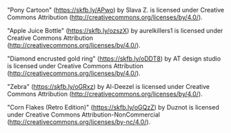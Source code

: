"Pony Cartoon" (https://skfb.ly/APwo) by Slava Z. is licensed under Creative Commons Attribution (http://creativecommons.org/licenses/by/4.0/).

"Apple Juice Bottle" (https://skfb.ly/ozszX) by aurelkillers1 is licensed under Creative Commons Attribution (http://creativecommons.org/licenses/by/4.0/).

"Diamond encrusted gold ring" (https://skfb.ly/oDDT8) by AT design studio is licensed under Creative Commons Attribution (http://creativecommons.org/licenses/by/4.0/).

"Zebra" (https://skfb.ly/oGRxz) by Al-Deezel is licensed under Creative Commons Attribution (http://creativecommons.org/licenses/by/4.0/).

"Corn Flakes (Retro Edition)" (https://skfb.ly/oGQzZ) by Duznot is licensed under Creative Commons Attribution-NonCommercial (http://creativecommons.org/licenses/by-nc/4.0/).